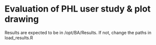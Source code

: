 # Evaluation of PHL user study & plot drawing
Results are expected to be in /opt/BA/Results. If not, change the paths in load_results.R
